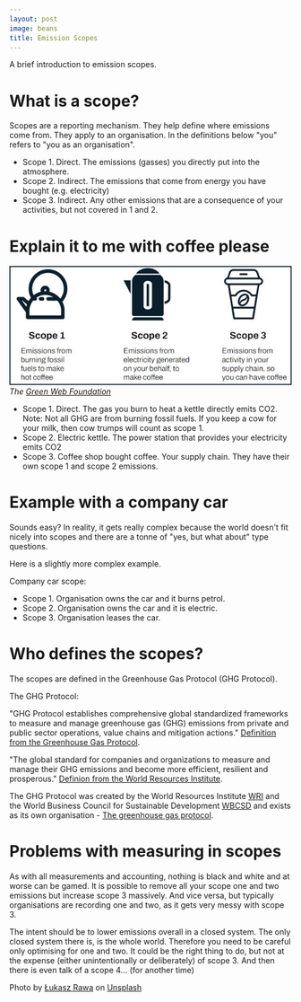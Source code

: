 ```yaml
---
layout: post
image: beans
title: Emission Scopes
---
```

A brief introduction to emission scopes.

# What is a scope?

Scopes are a reporting mechanism. They help define where emissions come from. They apply to an organisation. In the definitions below "you" refers to "you as an organisation".

- Scope 1. Direct. The emissions (gasses) you directly put into the atmosphere.
- Scope 2. Indirect. The emissions that come from energy you have bought (e.g. electricity)
- Scope 3. Indirect. Any other emissions that are a consequence of your activities, but not covered in 1 and 2.

# Explain it to me with coffee please

![Kettle, electric kettle, coffee cup](/assets/scopes.jpg)
_The [Green Web Foundation](https://docs.google.com/presentation/d/1CuRqj6bF3-VtD82_oRK6K1Jnmw1YVYn1fXdiHc-0iXg/edit#slide=id.g27992814723_0_64)_

- Scope 1. Direct. The gas you burn to heat a kettle directly emits CO2. Note: Not all GHG are from burning fossil fuels. If you keep a cow for your milk, then cow trumps will count as scope 1.
- Scope 2. Electric kettle. The power station that provides your electricity emits CO2
- Scope 3. Coffee shop bought coffee. Your supply chain. They have their own scope 1 and scope 2 emissions.

# Example with a company car

Sounds easy? In reality, it gets really complex because the world doesn't fit nicely into scopes and there are a tonne of "yes, but what about" type questions.

Here is a slightly more complex example.

Company car scope:
- Scope 1. Organisation owns the car and it burns petrol.
- Scope 2. Organisation owns the car and it is electric.
- Scope 3. Organisation leases the car.

# Who defines the scopes?

The scopes are defined in the Greenhouse Gas Protocol (GHG Protocol). 

The GHG Protocol:

"GHG Protocol establishes comprehensive global standardized frameworks to measure and manage greenhouse gas (GHG) emissions from private and public sector operations, value chains and mitigation actions." [Definition from the Greenhouse Gas Protocol](https://ghgprotocol.org/about-us).

"The global standard for companies and organizations to measure and manage their GHG emissions and become more efficient, resilient and prosperous." [Definion from the World Resources Institute](https://www.wri.org/initiatives/greenhouse-gas-protocol).

The GHG Protocol was created by the World Resources Institute [WRI](https://www.wri.org/) and the World Business Council for Sustainable Development [WBCSD](https://www.wbcsd.org/) and exists as its own organisation - [The greenhouse gas protocol](https://ghgprotocol.org).

# Problems with measuring in scopes

As with all measurements and accounting, nothing is black and white and at worse can be gamed. It is possible to remove all your scope one and two emissions but increase scope 3 massively. And vice versa, but typically organisations are recording one and two, as it gets very messy with scope 3.

The intent should be to lower emissions overall in a closed system. The only closed system there is, is the whole world. Therefore you need to be careful only optimising for one and two. It could be the right thing to do, but not at the expense (either unintentionally or deliberately) of scope 3. And then there is even talk of a scope 4... (for another time)

Photo by <a href="https://unsplash.com/@lukasz_rawa?utm_source=unsplash&utm_medium=referral&utm_content=creditCopyText">Łukasz Rawa</a> on <a href="https://unsplash.com/photos/fmc-tFMMiBs?utm_source=unsplash&utm_medium=referral&utm_content=creditCopyText">Unsplash</a>
  
  